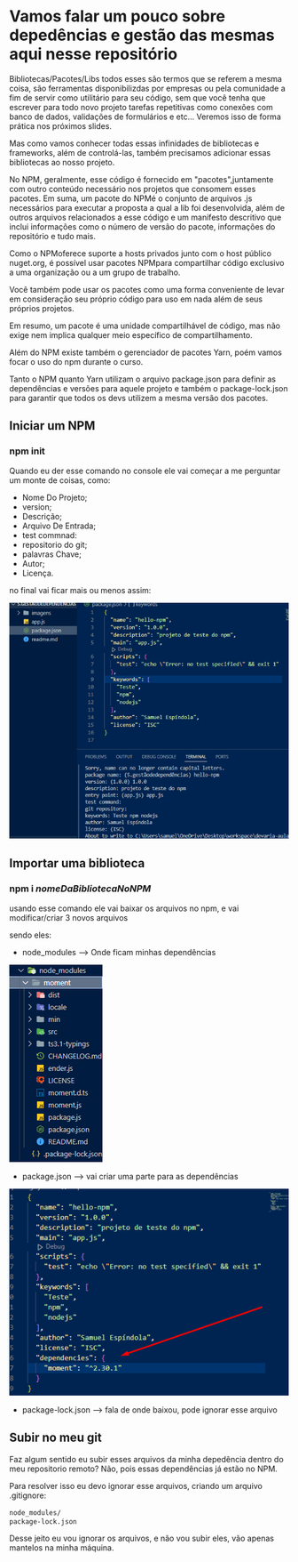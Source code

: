 # Vamos falar um pouco sobre depedências e gestão das mesmas aqui nesse repositório

Bibliotecas/Pacotes/Libs todos esses são termos que se referem a mesma coisa, são 
ferramentas disponibilizdas por empresas ou pela comunidade a fim de servir como utilitário
para seu código, sem que você tenha que escrever para todo novo projeto tarefas repetitivas 
como conexões com banco de dados, validações de formulários e etc... 
Veremos isso de forma prática nos próximos slides.

Mas como vamos conhecer todas essas infinidades de bibliotecas e frameworks, além de controlá-las, também precisamos adicionar essas bibliotecas ao nosso projeto.

No NPM, geralmente, esse código é fornecido em "pacotes",juntamente com outro conteúdo necessário nos projetos que consomem esses pacotes.
Em suma, um pacote do NPMé o conjunto de arquivos .js necessários para executar a proposta a qual a lib foi desenvolvida, além de outros arquivos relacionados
a esse código e um manifesto descritivo que inclui informações como o número de versão do pacote, informações do repositório e tudo mais.

Como o NPMoferece suporte a hosts privados junto com o host público nuget.org, é possível usar pacotes NPMpara compartilhar código exclusivo a uma organização ou a um grupo de trabalho.

Você também pode usar os pacotes como uma forma conveniente de levar em consideração seu próprio código para uso em nada além de seus próprios projetos.

Em resumo, um pacote é uma unidade compartilhável de código, mas não exige nem implica qualquer meio específico de compartilhamento.

Além do NPM existe também o gerenciador de pacotes Yarn, poém vamos focar o uso do npm durante o curso.

Tanto o NPM quanto Yarn utilizam o arquivo package.json para definir as dependências e versões para aquele projeto e também o package-lock.json 
para garantir que todos os devs utilizem a mesma versão dos pacotes.

## Iniciar um NPM
### npm init

Quando eu der esse comando no console ele vai começar a me perguntar um monte de coisas, como:

* Nome Do Projeto;
* version;
* Descrição;
* Arquivo De Entrada;
* test commnad:
* repositorio do git;
* palavras Chave;
* Autor;
* Licença.

no final vai ficar mais ou menos assim:

<img src="imagens/criandoNPM.png">


## Importar uma biblioteca
### npm i *nomeDaBibliotecaNoNPM*

usando esse comando ele vai baixar os arquivos no npm, e vai modificar/criar 3 novos arquivos

sendo eles:

* node_modules --> Onde ficam minhas dependências

<img src="imagens/moment.png">

* package.json --> vai criar uma parte para as dependências

<img src="imagens/moment2.png">

* package-lock.json --> fala de onde baixou, pode ignorar esse arquivo


## Subir no meu git

Faz algum sentido eu subir esses arquivos da minha depedência dentro do meu repositorio remoto? Não, pois essas dependências já estão no NPM.

Para resolver isso eu devo ignorar esse arquivos, criando um arquivo .gitignore:

```gitignore
node_modules/
package-lock.json
```

Desse jeito eu vou ignorar os arquivos, e não vou subir eles, vão apenas mantelos na minha máquina.
